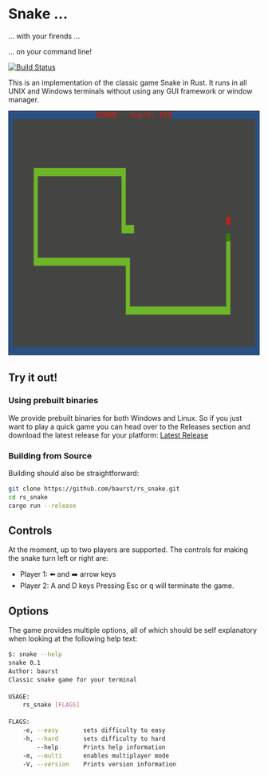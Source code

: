 # Snake ...

... with your firends ...

... on your command line!


[![Build Status](https://travis-ci.com/baurst/rs_snake.svg?token=KGmoNyosUqTq92iqGZE9&branch=master)](https://travis-ci.com/baurst/rs_snake) 


This is an implementation of the classic game Snake in Rust.
It runs in all UNIX and Windows terminals without using any GUI framework or window manager.

![Demo](img/snake.png)

## Try it out!
### Using prebuilt binaries
We provide prebuilt binaries for both Windows and Linux.
So if you just want to play a quick game you can head over to the Releases section and download the latest release for your platform: [Latest Release](https://github.com/baurst/rs_snake/releases/latest)


### Building from Source
Building should also be straightforward:
```bash
git clone https://github.com/baurst/rs_snake.git
cd rs_snake
cargo run --release
```

## Controls
At the moment, up to two players are supported. The controls for making the snake turn left or right are:
* Player 1: :arrow_left: and :arrow_right: arrow keys
* Player 2: A and D keys
Pressing Esc or q will terminate the game.


## Options
The game provides multiple options, all of which should be self explanatory when looking at the following help text:
```bash
$: snake --help
snake 0.1
Author: baurst
Classic snake game for your terminal

USAGE:
    rs_snake [FLAGS]

FLAGS:
    -e, --easy       sets difficulty to easy
    -h, --hard       sets difficulty to hard
        --help       Prints help information
    -m, --multi      enables multiplayer mode
    -V, --version    Prints version information
```
